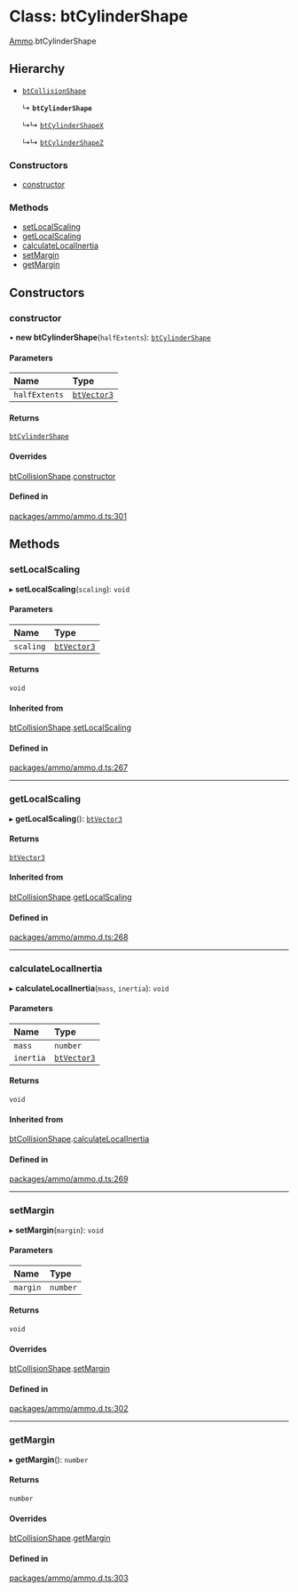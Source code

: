 # Class: btCylinderShape

[Ammo](../modules/Ammo.md).btCylinderShape

## Hierarchy

- [`btCollisionShape`](Ammo.btCollisionShape.md)

  ↳ **`btCylinderShape`**

  ↳↳ [`btCylinderShapeX`](Ammo.btCylinderShapeX.md)

  ↳↳ [`btCylinderShapeZ`](Ammo.btCylinderShapeZ.md)

### Constructors

- [constructor](Ammo.btCylinderShape.md#constructor)

### Methods

- [setLocalScaling](Ammo.btCylinderShape.md#setlocalscaling)
- [getLocalScaling](Ammo.btCylinderShape.md#getlocalscaling)
- [calculateLocalInertia](Ammo.btCylinderShape.md#calculatelocalinertia)
- [setMargin](Ammo.btCylinderShape.md#setmargin)
- [getMargin](Ammo.btCylinderShape.md#getmargin)

## Constructors

### constructor

• **new btCylinderShape**(`halfExtents`): [`btCylinderShape`](Ammo.btCylinderShape.md)

#### Parameters

| Name | Type |
| :------ | :------ |
| `halfExtents` | [`btVector3`](Ammo.btVector3.md) |

#### Returns

[`btCylinderShape`](Ammo.btCylinderShape.md)

#### Overrides

[btCollisionShape](Ammo.btCollisionShape.md).[constructor](Ammo.btCollisionShape.md#constructor)

#### Defined in

[packages/ammo/ammo.d.ts:301](https://github.com/Orillusion/orillusion/blob/main/packages/ammo/ammo.d.ts#L301)

## Methods

### setLocalScaling

▸ **setLocalScaling**(`scaling`): `void`

#### Parameters

| Name | Type |
| :------ | :------ |
| `scaling` | [`btVector3`](Ammo.btVector3.md) |

#### Returns

`void`

#### Inherited from

[btCollisionShape](Ammo.btCollisionShape.md).[setLocalScaling](Ammo.btCollisionShape.md#setlocalscaling)

#### Defined in

[packages/ammo/ammo.d.ts:267](https://github.com/Orillusion/orillusion/blob/main/packages/ammo/ammo.d.ts#L267)

___

### getLocalScaling

▸ **getLocalScaling**(): [`btVector3`](Ammo.btVector3.md)

#### Returns

[`btVector3`](Ammo.btVector3.md)

#### Inherited from

[btCollisionShape](Ammo.btCollisionShape.md).[getLocalScaling](Ammo.btCollisionShape.md#getlocalscaling)

#### Defined in

[packages/ammo/ammo.d.ts:268](https://github.com/Orillusion/orillusion/blob/main/packages/ammo/ammo.d.ts#L268)

___

### calculateLocalInertia

▸ **calculateLocalInertia**(`mass`, `inertia`): `void`

#### Parameters

| Name | Type |
| :------ | :------ |
| `mass` | `number` |
| `inertia` | [`btVector3`](Ammo.btVector3.md) |

#### Returns

`void`

#### Inherited from

[btCollisionShape](Ammo.btCollisionShape.md).[calculateLocalInertia](Ammo.btCollisionShape.md#calculatelocalinertia)

#### Defined in

[packages/ammo/ammo.d.ts:269](https://github.com/Orillusion/orillusion/blob/main/packages/ammo/ammo.d.ts#L269)

___

### setMargin

▸ **setMargin**(`margin`): `void`

#### Parameters

| Name | Type |
| :------ | :------ |
| `margin` | `number` |

#### Returns

`void`

#### Overrides

[btCollisionShape](Ammo.btCollisionShape.md).[setMargin](Ammo.btCollisionShape.md#setmargin)

#### Defined in

[packages/ammo/ammo.d.ts:302](https://github.com/Orillusion/orillusion/blob/main/packages/ammo/ammo.d.ts#L302)

___

### getMargin

▸ **getMargin**(): `number`

#### Returns

`number`

#### Overrides

[btCollisionShape](Ammo.btCollisionShape.md).[getMargin](Ammo.btCollisionShape.md#getmargin)

#### Defined in

[packages/ammo/ammo.d.ts:303](https://github.com/Orillusion/orillusion/blob/main/packages/ammo/ammo.d.ts#L303)
